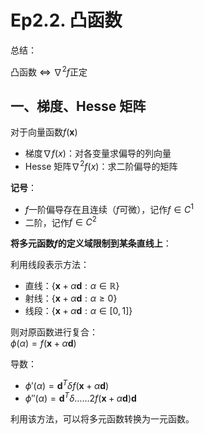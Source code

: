 # Ep2.2. 凸函数

总结：

凸函数 $\Leftrightarrow$ $\nabla^2f$正定

## 一、梯度、Hesse 矩阵

对于向量函数$f(\boldsymbol{x})$

* 梯度$\nabla f(x)$：对各变量求偏导的列向量
* Hesse 矩阵$\nabla^2 f(x)$：求二阶偏导的矩阵

**记号**：

* $f$一阶偏导存在且连续（$f$可微），记作$f\in C^1$
* 二阶，记作$f\in C^2$

**将多元函数$f$的定义域限制到某条直线上**：

利用线段表示方法：

* 直线：$\{\boldsymbol{x}+\alpha\boldsymbol{d}: \alpha\in \mathbb{R}\}$
* 射线：$\{\boldsymbol{x}+\alpha\boldsymbol{d}: \alpha\ge0\}$
* 线段：$\{\boldsymbol{x}+\alpha\boldsymbol{d}: \alpha\in [0,1]\}$

则对原函数进行复合：  
$\phi(\alpha)=f(\boldsymbol{x}+\alpha \boldsymbol{d})$

导数：

* $\phi'(\alpha)=\boldsymbol{d}^T \delta f(\boldsymbol{x}+\alpha\boldsymbol{d})$
* $\phi''(\alpha)=\boldsymbol{d}^T \delta……2 f(\boldsymbol{x}+\alpha\boldsymbol{d})\boldsymbol{d}$

利用该方法，可以将多元函数转换为一元函数。